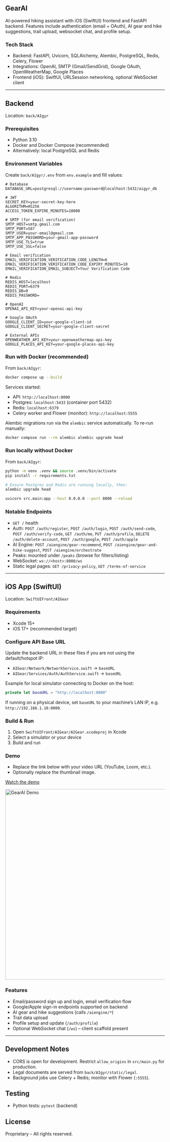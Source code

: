 ## GearAI

AI-powered hiking assistant with iOS (SwiftUI) frontend and FastAPI backend. Features include authentication (email + OAuth), AI gear and hike suggestions, trail upload, websocket chat, and profile setup.

### Tech Stack
- Backend: FastAPI, Uvicorn, SQLAlchemy, Alembic, PostgreSQL, Redis, Celery, Flower
- Integrations: OpenAI, SMTP (Gmail/SendGrid), Google OAuth, OpenWeatherMap, Google Places
- Frontend (iOS): SwiftUI, URLSession networking, optional WebSocket client

---

## Backend
Location: `back/AIgyr`

### Prerequisites
- Python 3.10
- Docker and Docker Compose (recommended)
- Alternatively: local PostgreSQL and Redis

### Environment Variables
Create `back/AIgyr/.env` from `env.example` and fill values:

```env
# Database
DATABASE_URL=postgresql://username:password@localhost:5432/aigyr_db

# JWT
SECRET_KEY=your-secret-key-here
ALGORITHM=HS256
ACCESS_TOKEN_EXPIRE_MINUTES=10080

# SMTP (for email verification)
SMTP_HOST=smtp.gmail.com
SMTP_PORT=587
SMTP_USER=your-email@gmail.com
SMTP_APP_PASSWORD=your-gmail-app-password
SMTP_USE_TLS=true
SMTP_USE_SSL=false

# Email verification
EMAIL_VERIFICATION_VERIFICATION_CODE_LENGTH=6
EMAIL_VERIFICATION_VERIFICATION_CODE_EXPIRY_MINUTES=10
EMAIL_VERIFICATION_EMAIL_SUBJECT=Your Verification Code

# Redis
REDIS_HOST=localhost
REDIS_PORT=6379
REDIS_DB=0
REDIS_PASSWORD=

# OpenAI
OPENAI_API_KEY=your-openai-api-key

# Google OAuth
GOOGLE_CLIENT_ID=your-google-client-id
GOOGLE_CLIENT_SECRET=your-google-client-secret

# External APIs
OPENWEATHER_API_KEY=your-openweathermap-api-key
GOOGLE_PLACES_API_KEY=your-google-places-api-key
```

### Run with Docker (recommended)
From `back/AIgyr`:

```bash
docker compose up --build
```

Services started:
- API: `http://localhost:8000`
- Postgres: `localhost:5433` (container port 5432)
- Redis: `localhost:6379`
- Celery worker and Flower (monitor): `http://localhost:5555`

Alembic migrations run via the `alembic` service automatically. To re-run manually:

```bash
docker compose run --rm alembic alembic upgrade head
```

### Run locally without Docker
From `back/AIgyr`:

```bash
python -m venv .venv && source .venv/bin/activate
pip install -r requirements.txt

# Ensure Postgres and Redis are running locally, then:
alembic upgrade head

uvicorn src.main:app --host 0.0.0.0 --port 8000 --reload
```

### Notable Endpoints
- `GET /` health
- Auth: `POST /auth/register`, `POST /auth/login`, `POST /auth/send-code`, `POST /auth/verify-code`, `GET /auth/me`, `PUT /auth/profile`, `DELETE /auth/delete-account`, `POST /auth/google`, `POST /auth/apple`
- AI Engine: `POST /aiengine/gear-recommend`, `POST /aiengine/gear-and-hike-suggest`, `POST /aiengine/orchestrate`
- Peaks: mounted under `/peaks` (browse for filters/listing)
- WebSocket: `ws://<host>:8000/ws`
- Static legal pages: `GET /privacy-policy`, `GET /terms-of-service`

---

## iOS App (SwiftUI)
Location: `SwiftUIFront/AIGear`

### Requirements
- Xcode 15+
- iOS 17+ (recommended target)

### Configure API Base URL
Update the backend URL in these files if you are not using the default/hotspot IP:
- `AIGear/Network/NetworkService.swift` → `baseURL`
- `AIGear/Services/Auth/AuthService.swift` → `baseURL`

Example for local simulator connecting to Docker on the host:

```swift
private let baseURL = "http://localhost:8000"
```

If running on a physical device, set `baseURL` to your machine’s LAN IP, e.g. `http://192.168.1.10:8000`.

### Build & Run
1. Open `SwiftUIFront/AIGear/AIGear.xcodeproj` in Xcode
2. Select a simulator or your device
3. Build and run

### Demo
- Replace the link below with your video URL (YouTube, Loom, etc.).
- Optionally replace the thumbnail image.

[Watch the demo](https://your-demo-link-here)

<a href="https://your-demo-link-here" target="_blank">
  <img src="https://img.youtube.com/vi/VIDEO_ID/0.jpg" alt="GearAI Demo" width="600" />
</a>

### Features
- Email/password sign up and login, email verification flow
- Google/Apple sign-in endpoints supported on backend
- AI gear and hike suggestions (calls `/aiengine/*`)
- Trail data upload
- Profile setup and update (`/auth/profile`)
- Optional WebSocket chat (`/ws`) – client scaffold present

---

## Development Notes
- CORS is open for development. Restrict `allow_origins` in `src/main.py` for production.
- Legal documents are served from `back/AIgyr/static/legal`.
- Background jobs use Celery + Redis; monitor with Flower (`:5555`).

## Testing
- Python tests: `pytest` (backend)

## License
Proprietary – All rights reserved.
